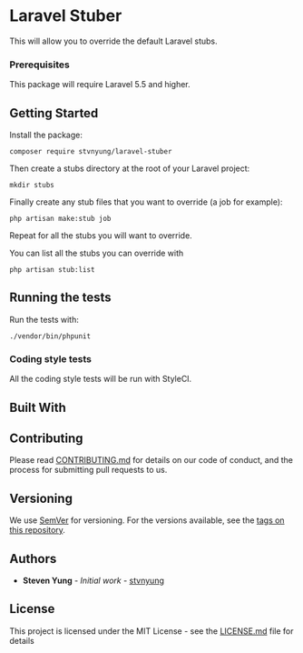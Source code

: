 # Laravel Stuber

This will allow you to override the default Laravel stubs.

### Prerequisites

This package will require Laravel 5.5 and higher.

## Getting Started

Install the package:
```
composer require stvnyung/laravel-stuber
```

Then create a stubs directory at the root of your Laravel project:
```
mkdir stubs
```

Finally create any stub files that you want to override (a job for example):
```
php artisan make:stub job
```

Repeat for all the stubs you will want to override.

You can list all the stubs you can override with
```
php artisan stub:list
```

## Running the tests

Run the tests with:
```
./vendor/bin/phpunit
```

### Coding style tests

All the coding style tests will be run with StyleCI.

## Built With

## Contributing

Please read [CONTRIBUTING.md](https://gist.github.com/PurpleBooth/b24679402957c63ec426) for details on our code of conduct, and the process for submitting pull requests to us.

## Versioning

We use [SemVer](http://semver.org/) for versioning. For the versions available, see the [tags on this repository](https://github.com/your/project/tags).

## Authors

* **Steven Yung** - *Initial work* - [stvnyung](https://github.com/stvnyung)

## License

This project is licensed under the MIT License - see the [LICENSE.md](LICENSE.md) file for details